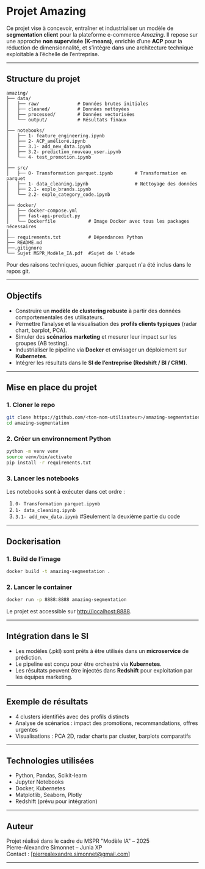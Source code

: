 # Projet Amazing

Ce projet vise à concevoir, entraîner et industrialiser un modèle de **segmentation client** pour la plateforme e-commerce *Amazing*. Il repose sur une approche **non supervisée (K-means)**, enrichie d’une **ACP** pour la réduction de dimensionnalité, et s’intègre dans une architecture technique exploitable à l’échelle de l’entreprise.

---

## Structure du projet

```
amazing/
├── data/
│   ├── raw/              # Données brutes initiales
│   ├── cleaned/          # Données nettoyées
│   ├── processed/        # Données vectorisées
│   └── output/           # Résultats finaux
│
├── notebooks/
│   ├── 1- feature_engineering.ipynb
│   ├── 2- ACP_amélioré.ipynb
│   ├── 3.1- add_new_data.ipynb
│   ├── 3.2- prediction_nouveau_user.ipynb
│   └── 4- test_promotion.ipynb
│
├── src/
│   ├── 0- Transformation parquet.ipynb        # Transformation en parquet
│   ├── 1- data_cleaning.ipynb                 # Nettoyage des données
│   ├── 2.1- explo_brands.ipynb                
│   └── 2.2- explo_category_code.ipynb         
│
├── docker/
│   ├── docker-compose.yml
│   ├── fast-api-predict.py
│   └── Dockerfile            # Image Docker avec tous les packages nécessaires
│
├── requirements.txt          # Dépendances Python
├── README.md                 
├──.gitignore
└── Sujet MSPR_Modèle_IA.pdf  #Sujet de l'étude
```
Pour des raisons techniques, aucun fichier .parquet n'a été inclus dans le repos git.

---

## Objectifs

- Construire un **modèle de clustering robuste** à partir des données comportementales des utilisateurs.
- Permettre l’analyse et la visualisation des **profils clients typiques** (radar chart, barplot, PCA).
- Simuler des **scénarios marketing** et mesurer leur impact sur les groupes (AB testing).
- Industrialiser le pipeline via **Docker** et envisager un déploiement sur **Kubernetes**.
- Intégrer les résultats dans le **SI de l’entreprise (Redshift / BI / CRM)**.

---

## Mise en place du projet

### 1. Cloner le repo

```bash
git clone https://github.com/<ton-nom-utilisateur>/amazing-segmentation.git
cd amazing-segmentation
```

### 2. Créer un environnement Python

```bash
python -m venv venv
source venv/bin/activate
pip install -r requirements.txt
```

### 3. Lancer les notebooks

Les notebooks sont à exécuter dans cet ordre :
1. `0- Transformation parquet.ipynb`
2. `1- data_cleaning.ipynb`
3. `3.1- add_new_data.ipynb` #Seulement la deuxième partie du code

---

## Dockerisation

### 1. Build de l’image

```bash
docker build -t amazing-segmentation .
```

### 2. Lancer le container

```bash
docker run -p 8888:8888 amazing-segmentation
```

Le projet est accessible sur [http://localhost:8888](http://localhost:8888).

---

## Intégration dans le SI

- Les modèles (.pkl) sont prêts à être utilisés dans un **microservice** de prédiction.
- Le pipeline est conçu pour être orchestré via **Kubernetes**.
- Les résultats peuvent être injectés dans **Redshift** pour exploitation par les équipes marketing.

---

## Exemple de résultats

- 4 clusters identifiés avec des profils distincts
- Analyse de scénarios : impact des promotions, recommandations, offres urgentes
- Visualisations : PCA 2D, radar charts par cluster, barplots comparatifs

---

## Technologies utilisées

- Python, Pandas, Scikit-learn
- Jupyter Notebooks
- Docker, Kubernetes
- Matplotlib, Seaborn, Plotly
- Redshift (prévu pour intégration)

---

## Auteur

Projet réalisé dans le cadre du MSPR "Modèle IA" – 2025  
Pierre-Alexandre Simonnet – Junia XP  
Contact : [pierrealexandre.simonnet@gmail.com]

---
